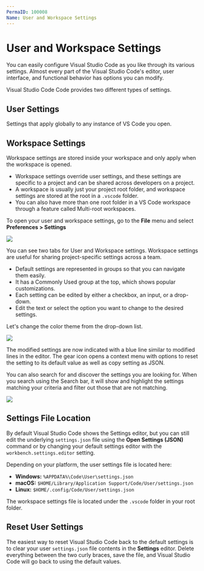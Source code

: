 ```yaml
---
PermaID: 100008
Name: User and Workspace Settings
---
```


# User and Workspace Settings

You can easily configure Visual Studio Code as you like through its various settings. Almost every part of the Visual Studio Code's editor, user interface, and functional behavior has options you can modify.

Visual Studio Code Code provides two different types of settings.

## User Settings

Settings that apply globally to any instance of VS Code you open.

## Workspace Settings

Workspace settings are stored inside your workspace and only apply when the workspace is opened. 

 - Workspace settings override user settings, and these settings are specific to a project and can be shared across developers on a project.
 - A workspace is usually just your project root folder, and workspace settings are stored at the root in a `.vscode` folder. 
 - You can also have more than one root folder in a VS Code workspace through a feature called Multi-root workspaces.

To open your user and workspace settings, go to the **File** menu and select **Preferences > Settings**

<img src="https://raw.githubusercontent.com/zzzprojects/learn-orm/master/tutorials/visual-studio-code/images/settings-1.png">

You can see two tabs for User and Workspace settings. Workspace settings are useful for sharing project-specific settings across a team. 

 - Default settings are represented in groups so that you can navigate them easily. 
 - It has a Commonly Used group at the top, which shows popular customizations. 
 - Each setting can be edited by either a checkbox, an input, or a drop-down. 
 - Edit the text or select the option you want to change to the desired settings.

Let's change the color theme from the drop-down list.

<img src="https://raw.githubusercontent.com/zzzprojects/learn-orm/master/tutorials/visual-studio-code/images/settings-2.png">

The modified settings are now indicated with a blue line similar to modified lines in the editor. The gear icon opens a context menu with options to reset the setting to its default value as well as copy setting as JSON.

You can also search for and discover the settings you are looking for. When you search using the Search bar, it will show and highlight the settings matching your criteria and filter out those that are not matching.

<img src="https://raw.githubusercontent.com/zzzprojects/learn-orm/master/tutorials/visual-studio-code/images/settings-3.png">

## Settings File Location

By default Visual Studio Code shows the Settings editor, but you can still edit the underlying `settings.json` file using the **Open Settings (JSON)** command or by changing your default settings editor with the `workbench.settings.editor` setting.

Depending on your platform, the user settings file is located here:

 - **Windows:** `%APPDATA%\Code\User\settings.json`
 - **macOS:** `$HOME/Library/Application Support/Code/User/settings.json`
 - **Linux:** `$HOME/.config/Code/User/settings.json`

The workspace settings file is located under the `.vscode` folder in your root folder.

## Reset User Settings

The easiest way to reset Visual Studio Code back to the default settings is to clear your user `settings.json` file contents in the **Settings** editor. Delete everything between the two curly braces, save the file, and Visual Studio Code will go back to using the default values.
